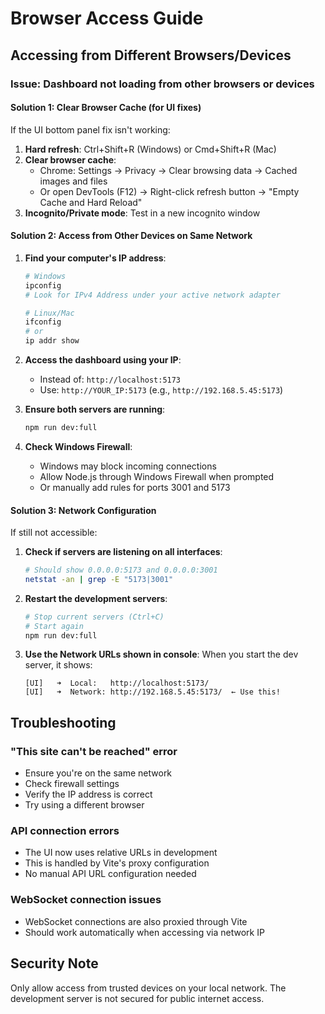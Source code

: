 # Browser Access Guide

## Accessing from Different Browsers/Devices

### Issue: Dashboard not loading from other browsers or devices

#### Solution 1: Clear Browser Cache (for UI fixes)
If the UI bottom panel fix isn't working:
1. **Hard refresh**: Ctrl+Shift+R (Windows) or Cmd+Shift+R (Mac)
2. **Clear browser cache**: 
   - Chrome: Settings → Privacy → Clear browsing data → Cached images and files
   - Or open DevTools (F12) → Right-click refresh button → "Empty Cache and Hard Reload"
3. **Incognito/Private mode**: Test in a new incognito window

#### Solution 2: Access from Other Devices on Same Network

1. **Find your computer's IP address**:
   ```bash
   # Windows
   ipconfig
   # Look for IPv4 Address under your active network adapter
   
   # Linux/Mac
   ifconfig
   # or
   ip addr show
   ```

2. **Access the dashboard using your IP**:
   - Instead of: `http://localhost:5173`
   - Use: `http://YOUR_IP:5173` (e.g., `http://192.168.5.45:5173`)

3. **Ensure both servers are running**:
   ```bash
   npm run dev:full
   ```

4. **Check Windows Firewall**:
   - Windows may block incoming connections
   - Allow Node.js through Windows Firewall when prompted
   - Or manually add rules for ports 3001 and 5173

#### Solution 3: Network Configuration

If still not accessible:

1. **Check if servers are listening on all interfaces**:
   ```bash
   # Should show 0.0.0.0:5173 and 0.0.0.0:3001
   netstat -an | grep -E "5173|3001"
   ```

2. **Restart the development servers**:
   ```bash
   # Stop current servers (Ctrl+C)
   # Start again
   npm run dev:full
   ```

3. **Use the Network URLs shown in console**:
   When you start the dev server, it shows:
   ```
   [UI]   ➜  Local:   http://localhost:5173/
   [UI]   ➜  Network: http://192.168.5.45:5173/  ← Use this!
   ```

## Troubleshooting

### "This site can't be reached" error
- Ensure you're on the same network
- Check firewall settings
- Verify the IP address is correct
- Try using a different browser

### API connection errors
- The UI now uses relative URLs in development
- This is handled by Vite's proxy configuration
- No manual API URL configuration needed

### WebSocket connection issues
- WebSocket connections are also proxied through Vite
- Should work automatically when accessing via network IP

## Security Note
Only allow access from trusted devices on your local network. The development server is not secured for public internet access.